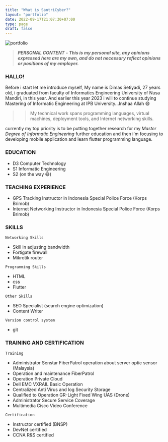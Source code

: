 ```yaml
---
title: "What is SantriCyber?"
layout: "portfolio"
date: 2022-09-17T21:07:30+07:00
type: page
draft: false
---
```




![portfolio](/img/me.png/ "this image for portfolio")


> ***PERSONAL CONTENT***
***- This is my personal site, any opinions expressed here are my own, and do not necessary reflect opinions or positions of my employer.***


### HALLO!

Before i start let me introduce myself, My name is Dimas Setiyadi, 27 years old, i graduated from faculty of Informatics Engineering University of Nusa Mandiri, in this year. And earlier this year 2023 i will to continue studying Mastering of Informatic Engineering at IPB University...Inshaa Allah 😄

>> My technical work spans programming languages, virtual machines,  deployment tools, and Internet networking skills. 

currently my top priority is to be putting together research for my *Master Degree of Informatic Engineering* further education and then i'm focusing to developing mobile application and learn flutter programming language. 

### EDUCATION

* D3 Computer Technology
* S1 Informatic Engineering
* S2 (on the way 😅)

### TEACHING EXPERIENCE
* GPS Tracking Instructor in Indonesia Special Police Force (Korps Brimob)
* Internet Networking Instructor in Indonesia Special Police Force (Korps Brimob)
### SKILLS
`````Networking Skills`````

* Skill in adjusting bandwidth
* Fortigate firewall
* Mikrotik router

`````Programming Skills`````

* HTML
* css
* Flutter

`````Other Skills`````
* SEO Specialist (search engine optimization)
* Content Writer


``Version control system``
- git

### TRAINING AND CERTIFICATION
`````Training`````

* Administrator Senstar FiberPatrol operation about server optic sensor (Malaysia)
* Operation and maintenance FiberPatrol
* Operation Private Cloud
* Dell EMC VXRAIL Basic Operation
* Centralized Anti Virus and log Security Storage
* Qualified to Operation GR-Light Fixed Wing UAS (Drone)
* Administrator Secure Service Coverage
* Multimedia Cisco Video Conference

`````Certification`````

* Instructor certified (BNSP)
* DevNet certified
* CCNA R&S certified 

